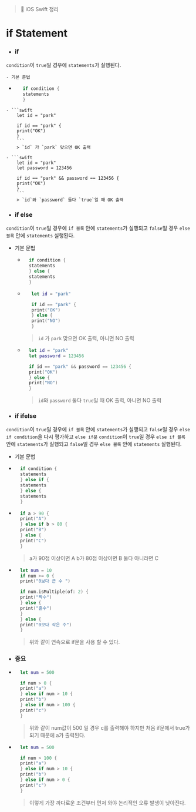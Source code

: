 > 📝 iOS Swift 정리

# if Statement

- ### if

`condition`이 `true`일 경우에 `statements`가 실행된다.
    
    - 기본 문법 
   
   - ```swift
        if condition {
        statements
        }
        ```
        
    - ```swift
        let id = "park"

        if id == "park" {
        print("OK")
        }
        ```
        > `id` 가 `park` 맞으면 OK 출력

    - ```swift
        let id = "park"
        let password = 123456

        if id == "park" && password == 123456 {
        print("OK")
        } 
        ```
        > `id`와 `password` 둘다 `true`일 때 OK 출력



- ### if else

`condition`이 `true`일 경우에 `if 블록` 안에 `statements`가 실행되고 `false`일 경우 `else 블록` 안에 `statements` 실행된다.

- 기본 문법

    - ```swift
        if condition {
        statements
        } else {
        statements
        } 
        ```
   
   - ```swift
        let id = "park"

        if id == "park" {
        print("OK")
        } else { 
        print("NO")
        }
        ```
        > `id` 가 `park` 맞으면 OK 출력, 아니면 NO 출력<br>

    - ```swift
        let id = "park"
        let password = 123456

        if id == "park" && password == 123456 {
        print("OK")
        } else {
        print("NO")
        }
        ```
        > `id`와 `password` 둘다 `true`일 때 OK 출력, 아니면 NO 출력<br>

-  ### if ifelse

`condition`이 `true`일 경우에 `if 블록` 안에 `statements`가 실행되고 `false`일 경우 `else if condition`을 다시 평가하고 `else if문` `condition`이 `true`일 경우 `else if 블록` 안에 `statements`가 실행되고 `false`일 경우 `else 블록` 안에 `statements` 실행된다.

- 기본 문법

- ```swift
    if condition {
    statements
    } else if {
    statements
    } else {
    statements
    }
    ```

- ```swift
    if a > 90 {
    print("A")
    } else if b > 80 {
    print("B")
    } else {
    print("C")
    }
    ```
    > a가 90점 이상이면 A b가 80점 이상이면 B 둘다 아니라면 C

- ```swift
    let num = 10
    if num >= 0 {
    print("0보다 큰 수 ")

    if num.isMultiple(of: 2) {
    print("짝수")
    } else {    
    print("홀수")
    }
    } else {
    print("0보다 작은 수")
    }
    ```
    > 위와 같이 연속으로 if문을 사용 할 수 있다.

- ### 중요

- ```swift
    let num = 500

    if num > 0 {
    print("a")
    } else if num > 10 {
    print("b")
    } else if num > 100 {
    print("c")
    }
    ```
    > 위와 같이 num값이 500 일 경우 c를 출력해야 하지만 처음 if문에서 true가 되기 때문에 a가 출력된다.


- ```swift
    let num = 500

    if num > 100 {
    print("a")
    } else if num > 10 {
    print("b")
    } else if num > 0 {
    print("c")
    }
    ```
    > 이렇게 가장 까다로운 조건부터 먼저 와야 논리적인 오류 발생이 낮아진다.





